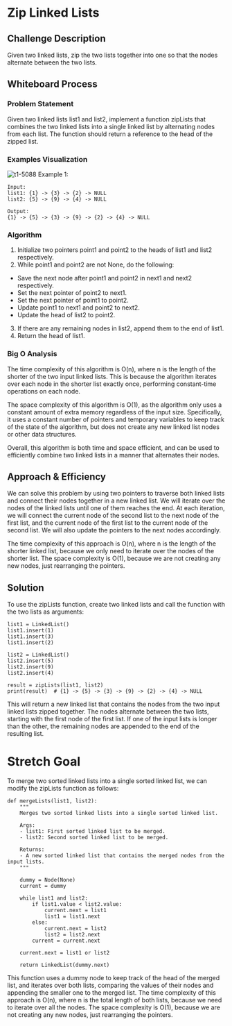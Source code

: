 # Zip Linked Lists
## Challenge Description
Given two linked lists, zip the two lists together into one so that the nodes alternate between the two lists.

## Whiteboard Process

### Problem Statement
Given two linked lists list1 and list2, implement a function zipLists that combines the two linked lists into a single linked list by alternating nodes from each list. The function should return a reference to the head of the zipped list.

### Examples Visualization

![t1-5088](https://user-images.githubusercontent.com/60603704/235455259-46b1c28b-3c09-4224-8755-043f92c77584.png)
Example 1:

```
Input:
list1: {1} -> {3} -> {2} -> NULL
list2: {5} -> {9} -> {4} -> NULL

Output:
{1} -> {5} -> {3} -> {9} -> {2} -> {4} -> NULL

```

### Algorithm
1. Initialize two pointers point1 and point2 to the heads of list1 and list2 respectively.
2. While point1 and point2 are not None, do the following:
* Save the next node after point1 and point2 in next1 and next2 respectively.
* Set the next pointer of point2 to next1.
* Set the next pointer of point1 to point2.
* Update point1 to next1 and point2 to next2.
* Update the head of list2 to point2.
3. If there are any remaining nodes in list2, append them to the end of list1.
4. Return the head of list1.


### Big O Analysis
The time complexity of this algorithm is O(n), where n is the length of the shorter of the two input linked lists. This is because the algorithm iterates over each node in the shorter list exactly once, performing constant-time operations on each node.

The space complexity of this algorithm is O(1), as the algorithm only uses a constant amount of extra memory regardless of the input size. Specifically, it uses a constant number of pointers and temporary variables to keep track of the state of the algorithm, but does not create any new linked list nodes or other data structures.

Overall, this algorithm is both time and space efficient, and can be used to efficiently combine two linked lists in a manner that alternates their nodes.

## Approach & Efficiency
We can solve this problem by using two pointers to traverse both linked lists and connect their nodes together in a new linked list. We will iterate over the nodes of the linked lists until one of them reaches the end. At each iteration, we will connect the current node of the second list to the next node of the first list, and the current node of the first list to the current node of the second list. We will also update the pointers to the next nodes accordingly.

The time complexity of this approach is O(n), where n is the length of the shorter linked list, because we only need to iterate over the nodes of the shorter list. The space complexity is O(1), because we are not creating any new nodes, just rearranging the pointers.

## Solution
To use the zipLists function, create two linked lists and call the function with the two lists as arguments:
```
list1 = LinkedList()
list1.insert(1)
list1.insert(3)
list1.insert(2)

list2 = LinkedList()
list2.insert(5)
list2.insert(9)
list2.insert(4)

result = zipLists(list1, list2)
print(result)  # {1} -> {5} -> {3} -> {9} -> {2} -> {4} -> NULL

```
This will return a new linked list that contains the nodes from the two input linked lists zipped together. The nodes alternate between the two lists, starting with the first node of the first list. If one of the input lists is longer than the other, the remaining nodes are appended to the end of the resulting list.

# Stretch Goal
To merge two sorted linked lists into a single sorted linked list, we can modify the zipLists function as follows:
```
def mergeLists(list1, list2):
    """
    Merges two sorted linked lists into a single sorted linked list.

    Args:
    - list1: First sorted linked list to be merged.
    - list2: Second sorted linked list to be merged.

    Returns:
    - A new sorted linked list that contains the merged nodes from the input lists.
    """

    dummy = Node(None)
    current = dummy

    while list1 and list2:
        if list1.value < list2.value:
            current.next = list1
            list1 = list1.next
        else:
            current.next = list2
            list2 = list2.next
        current = current.next

    current.next = list1 or list2

    return LinkedList(dummy.next)

```

This function uses a dummy node to keep track of the head of the merged list, and iterates over both lists, comparing the values of their nodes and appending the smaller one to the merged list. The time complexity of this approach is O(n), where n is the total length of both lists, because we need to iterate over all the nodes. The space complexity is O(1), because we are not creating any new nodes, just rearranging the pointers.